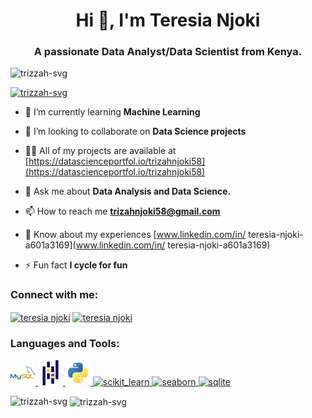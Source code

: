 
<h1 align="center">Hi 👋, I'm Teresia Njoki</h1>
<h3 align="center">A passionate Data Analyst/Data Scientist from Kenya.</h3>

<p align="left"> <img src="https://komarev.com/ghpvc/?username=trizzah-svg&label=Profile%20views&color=0e75b6&style=flat" alt="trizzah-svg" /> </p>

<p align="left"> <a href="https://github.com/ryo-ma/github-profile-trophy"><img src="https://github-profile-trophy.vercel.app/?username=trizzah-svg" alt="trizzah-svg" /></a> </p>

- 🌱 I’m currently learning **Machine Learning**

- 👯 I’m looking to collaborate on **Data Science projects**

- 👨‍💻 All of my projects are available at [https://datascienceportfol.io/trizahnjoki58](https://datascienceportfol.io/trizahnjoki58)

- 💬 Ask me about **Data Analysis and Data Science.**

- 📫 How to reach me **trizahnjoki58@gmail.com**

- 📄 Know about my experiences [www.linkedin.com/in/ teresia-njoki-a601a3169](www.linkedin.com/in/ teresia-njoki-a601a3169)

- ⚡ Fun fact **I cycle for fun**

<h3 align="left">Connect with me:</h3>
<p align="left">
<a href="https://linkedin.com/in/teresia njoki" target="blank"><img align="center" src="https://raw.githubusercontent.com/rahuldkjain/github-profile-readme-generator/master/src/images/icons/Social/linked-in-alt.svg" alt="teresia njoki" height="30" width="40" /></a>
<a href="https://kaggle.com/teresia njoki" target="blank"><img align="center" src="https://raw.githubusercontent.com/rahuldkjain/github-profile-readme-generator/master/src/images/icons/Social/kaggle.svg" alt="teresia njoki" height="30" width="40" /></a>
</p>

<h3 align="left">Languages and Tools:</h3>
<p align="left"> <a href="https://www.mysql.com/" target="_blank" rel="noreferrer"> <img src="https://raw.githubusercontent.com/devicons/devicon/master/icons/mysql/mysql-original-wordmark.svg" alt="mysql" width="40" height="40"/> </a> <a href="https://pandas.pydata.org/" target="_blank" rel="noreferrer"> <img src="https://raw.githubusercontent.com/devicons/devicon/2ae2a900d2f041da66e950e4d48052658d850630/icons/pandas/pandas-original.svg" alt="pandas" width="40" height="40"/> </a> <a href="https://www.python.org" target="_blank" rel="noreferrer"> <img src="https://raw.githubusercontent.com/devicons/devicon/master/icons/python/python-original.svg" alt="python" width="40" height="40"/> </a> <a href="https://scikit-learn.org/" target="_blank" rel="noreferrer"> <img src="https://upload.wikimedia.org/wikipedia/commons/0/05/Scikit_learn_logo_small.svg" alt="scikit_learn" width="40" height="40"/> </a> <a href="https://seaborn.pydata.org/" target="_blank" rel="noreferrer"> <img src="https://seaborn.pydata.org/_images/logo-mark-lightbg.svg" alt="seaborn" width="40" height="40"/> </a> <a href="https://www.sqlite.org/" target="_blank" rel="noreferrer"> <img src="https://www.vectorlogo.zone/logos/sqlite/sqlite-icon.svg" alt="sqlite" width="40" height="40"/> </a> </p>

<p><img align="left" src="https://github-readme-stats.vercel.app/api/top-langs?username=trizzah-svg&show_icons=true&locale=en&layout=compact" alt="trizzah-svg" /></p>

<p>&nbsp;<img align="center" src="https://github-readme-stats.vercel.app/api?username=trizzah-svg&show_icons=true&locale=en" alt="trizzah-svg" /></p>

<!--
**Trizzah-svg/Trizzah-svg** is a ✨ _special_ ✨ repository because its `README.md` (this file) appears on your GitHub profile.

Here are some ideas to get you started:

- 🔭 I’m currently working on ...
- 🌱 I’m currently learning ...
- 👯 I’m looking to collaborate on ...
- 🤔 I’m looking for help with ...
- 💬 Ask me about ...
- 📫 How to reach me: ...
- 😄 Pronouns: ...
- ⚡ Fun fact: ...
-->

